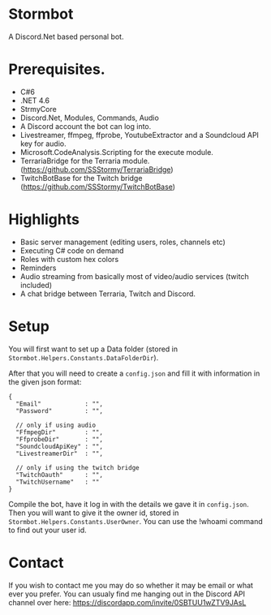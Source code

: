 # Stormbot
A Discord.Net based personal bot.

# Prerequisites.
* C#6
* .NET 4.6
* StrmyCore
* Discord.Net, Modules, Commands, Audio
* A Discord account the bot can log into.
* Livestreamer, ffmpeg, ffprobe, YoutubeExtractor and a Soundcloud API key for audio.
* Microsoft.CodeAnalysis.Scripting for the execute module.
* TerrariaBridge for the Terraria module. (https://github.com/SSStormy/TerrariaBridge)
* TwitchBotBase for the Twitch bridge (https://github.com/SSStormy/TwitchBotBase)

# Highlights
* Basic server management (editing users, roles, channels etc)
* Executing C# code on demand
* Roles with custom hex colors
* Reminders
* Audio streaming from basically most of video/audio services (twitch included)
* A chat bridge between Terraria, Twitch and Discord.

# Setup
You will first want to set up a Data folder (stored in ````Stormbot.Helpers.Constants.DataFolderDir````). 

After that you will need to create a ````config.json```` and fill it with information in the given json format:
````
{
  "Email"            : "",
  "Password"         : "",

  // only if using audio
  "FfmpegDir"        : "",
  "FfprobeDir"       : "", 
  "SoundcloudApiKey" : "",
  "LivestreamerDir"  : "",
  
  // only if using the twitch bridge
  "TwitchOauth"      : "",
  "TwitchUsername"   : ""
}

````
Compile the bot, have it log in with the details we gave it in ````config.json````.
Then you will want to give it the owner id, stored in ````Stormbot.Helpers.Constants.UserOwner````. You can use the !whoami command to find out your user id.

# Contact
If you wish to contact me you may do so whether it may be email or what ever you prefer. You can usualy find me hanging out in the Discord API channel over here: https://discordapp.com/invite/0SBTUU1wZTV9JAsL

